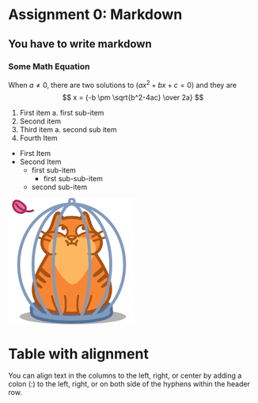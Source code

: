 # Assignment 0: Markdown
## You have to write markdown
### Some Math Equation
When $a \ne 0$, there are two solutions to $(ax^2 + bx + c = 0)$ and they are 
$$ x = {-b \pm \sqrt{b^2-4ac} \over 2a} $$

1. First item a. first sub-item
2. Second item
3. Third item a. second sub item
4. Fourth Item

- First Item
- Second Item
  - first sub-item
    - first sub-sub-item
  - second sub-item

![Image](./images/m.png)

# Table with alignment
You can align text in the columns to the left, right, or center by adding a colon (:) to the left,
right, or on both side of the hyphens within the header row.